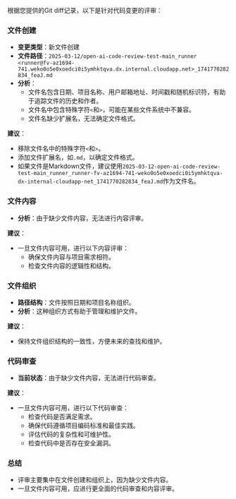 根据您提供的Git diff记录，以下是针对代码变更的评审：

### 文件创建
- **变更类型**：新文件创建
- **文件路径**：`2025-03-12/open-ai-code-review-test-main_runner <runner@fv-az1694-741.weko0o5e0xoedci0i5ymhktqva.dx.internal.cloudapp.net>_1741770282834_feaJ.md`
- **分析**：
  - 文件名包含日期、项目名称、用户邮箱地址、时间戳和随机标识符，有助于追踪文件的历史和作者。
  - 文件名中包含特殊字符`<`和`>`，可能在某些文件系统中不兼容。
  - 文件名缺少扩展名，无法确定文件格式。

**建议**：
- 移除文件名中的特殊字符`<`和`>`。
- 添加文件扩展名，如`.md`，以确定文件格式。
- 如果文件是Markdown文件，建议使用`2025-03-12-open-ai-code-review-test-main_runner_runner-fv-az1694-741-weko0o5e0xoedci0i5ymhktqva-dx-internal-cloudapp-net_1741770282834_feaJ.md`作为文件名。

### 文件内容
- **分析**：由于缺少文件内容，无法进行内容评审。

**建议**：
- 一旦文件内容可用，进行以下内容评审：
  - 确保文件内容与项目需求相符。
  - 检查文件内容的逻辑性和结构。

### 文件组织
- **路径结构**：文件按照日期和项目名称组织。
- **分析**：这种组织方式有助于管理和维护文件。

**建议**：
- 保持文件组织结构的一致性，方便未来的查找和维护。

### 代码审查
- **当前状态**：由于缺少文件内容，无法进行代码审查。

**建议**：
- 一旦文件内容可用，进行以下代码审查：
  - 检查代码是否满足需求。
  - 确保代码遵循项目编码标准和最佳实践。
  - 评估代码的复杂性和可维护性。
  - 检查代码中是否存在安全漏洞。

### 总结
- 评审主要集中在文件创建和组织上，因为缺少文件内容。
- 一旦文件内容可用，应进行更全面的代码审查和内容评审。